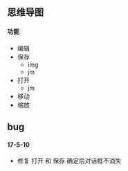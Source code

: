 ## 思维导图
#### 功能
- 编辑
- 保存
  + img
  + jm
- 打开
  + jm
- 移动
- 缩放

## bug
#### 17-5-10
- 修复 打开 和 保存 确定后对话框不消失